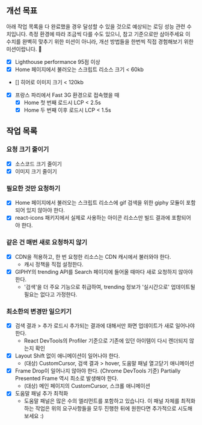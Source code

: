 ## 개선 목표

아래 작업 목록을 다 완료했을 경우 달성할 수 있을 것으로 예상되는 로딩 성능 관련 수치입니다.
측정 환경에 따라 조금씩 다를 수도 있으니, 참고 기준으로만 삼아주세요
이 수치를 완벽히 맞추기 위한 미션이 아니라, 개선 방법들을 한번씩 직접 경험해보기 위한 미션이랍니다. 🙂

- [x] Lighthouse performance 95점 이상
- [x] Home 페이지에서 불러오는 스크립트 리소스 크기 < 60kb
- [] 히어로 이미지 크기 < 120kb
- [x] 프랑스 파리에서 Fast 3G 환경으로 접속했을 때
  - [x] Home 첫 번째 로드시 LCP < 2.5s
  - [x] Home 두 번째 이후 로드시 LCP < 1.5s

## 작업 목록

### 요청 크기 줄이기

- [x] 소스코드 크기 줄이기
- [x] 이미지 크기 줄이기

### 필요한 것만 요청하기

- [x] Home 페이지에서 불러오는 스크립트 리소스에 gif 검색을 위한 giphy 모듈이 포함되어 있지 않아야 한다.
- [x] react-icons 패키지에서 실제로 사용하는 아이콘 리소스만 빌드 결과에 포함되어야 한다.

### 같은 건 매번 새로 요청하지 않기

- [x] CDN을 적용하고, 한 번 요청한 리소스는 CDN 캐시에서 불러와야 한다.
  - 캐시 정책을 직접 설정한다.
- [x] GIPHY의 trending API를 Search 페이지에 들어올 때마다 새로 요청하지 않아야 한다.
  - '검색'을 더 주요 기능으로 취급하여, trending 정보가 '실시간으로' 업데이트될 필요는 없다고 가정한다.

### 최소한의 변경만 일으키기

- [x] 검색 결과 > 추가 로드시 추가되는 결과에 대해서만 화면 업데이트가 새로 일어나야 한다.
  - React DevTools의 Profiler 기준으로 기존에 있던 아이템이 다시 렌더되지 않는지 확인
- [x] Layout Shift 없이 애니메이션이 일어나야 한다.
  - (대상) CustomCursor, 검색 결과 > hover, 도움말 패널 열고닫기 애니메이션
- [x] Frame Drop이 일어나지 않아야 한다. (Chrome DevTools 기준) Partially Presented Frame 역시 최소로 발생해야 한다.
  - (대상) 메인 페이지의 CustomCursor, 스크롤 애니메이션
- [x] 도움말 패널 추가 최적화
  - 도움말 패널은 많은 수의 엘리먼트를 포함하고 있습니다. 이 패널 자체를 최적화하는 작업은 위의 요구사항들을 모두 진행한 뒤에 원한다면 추가적으로 시도해보세요 :)
